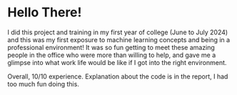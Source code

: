 # Hello There!
I did this project and training in my first year of college (June to July 2024) and this was my first exposure to machine learning concepts and being in a professional environment! 
It was so fun getting to meet these amazing people in the office who were more than willing to help, and gave me a glimpse into what work life would be like if I got into the right environment.

Overall, 10/10 experience. Explanation about the code is in the report, I had too much fun doing this.
